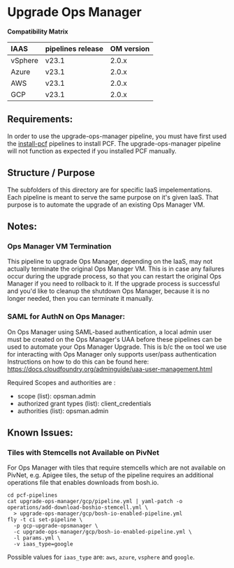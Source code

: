 # Upgrade Ops Manager

**Compatibility Matrix**

| IAAS | pipelines release | OM version | 
| :--- | --- | --- | 
| vSphere | v23.1 | 2.0.x  | 
| Azure | v23.1 | 2.0.x | 
| AWS | v23.1 | 2.0.x | 
| GCP | v23.1 | 2.0.x  | 


## Requirements:

In order to use the upgrade-ops-manager pipeline, you must have first used the [install-pcf](https://github.com/pivotal-cf/pcf-pipelines/tree/master/install-pcf) pipelines to install PCF. The upgrade-ops-manager pipeline will not function as expected if you installed PCF manually.

## Structure / Purpose
The subfolders of this directory are for specific IaaS impelementations. 
Each pipeline is meant to serve the same purpose on it's given IaaS. That
purpose is to automate the upgrade of an existing Ops Manager VM.

## Notes:

### Ops Manager VM Termination
This pipeline to upgrade Ops Manager, depending on the IaaS, may not actually terminate the original Ops Manager VM. This is in case any failures occur during the upgrade process, so that you can restart the original Ops Manager if you need to rollback to it. If the upgrade process is successful and you'd like to cleanup the shutdown Ops Manager, because it is no longer needed, then you can terminate it manually.

### SAML for AuthN on Ops Manager:
On Ops Manager using SAML-based authentication, 
a local admin user must be created on the Ops Manager's UAA before these pipelines
can be used to automate your Ops Manager Upgrade. This is b/c the `om` tool
we use for interacting with Ops Manager only supports user/pass authentication
Instructions on how to do this can be found here:
https://docs.cloudfoundry.org/adminguide/uaa-user-management.html

Required Scopes and authorities are :
- scope (list):  opsman.admin
- authorized grant types (list):  client_credentials
- authorities (list):  opsman.admin

## Known Issues:

### Tiles with Stemcells not Available on PivNet
For Ops Manager with tiles that require stemcells which are not available on PivNet, e.g. Apigee tiles, the setup of the pipeline requires an additional operations file that enables downloads from bosh.io.

```
cd pcf-pipelines
cat upgrade-ops-manager/gcp/pipeline.yml | yaml-patch -o operations/add-download-boshio-stemcell.yml \
  > upgrade-ops-manager/gcp/bosh-io-enabled-pipeline.yml
fly -t ci set-pipeline \
  -p gcp-upgrade-opsmanager \
  -c upgrade-ops-manager/gcp/bosh-io-enabled-pipeline.yml \
  -l params.yml \
  -v iaas_type=google
```
Possible values for `iaas_type` are: `aws`, `azure`, `vsphere` and `google`.

